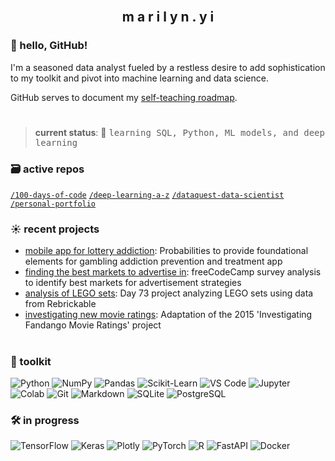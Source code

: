 <br>
<h2 align="center">m a r i l y n . y i</h2>

### 👋 hello, GitHub!

I'm a seasoned data analyst fueled by a restless desire to add sophistication to my toolkit and pivot into machine learning and data science. 

GitHub serves to document my [self-teaching roadmap](https://github.com/marilynyi/self-study-ml-roadmap).

#

>**current status**: 🌱 <samp>learning SQL, Python, ML models, and deep learning</samp>

### 🗃️ active repos
[`/100-days-of-code`](https://github.com/marilynyi/100-days-of-code-python) [`/deep-learning-a-z`](https://github.com/marilynyi/deep-learning-a-z) [`/dataquest-data-scientist`](https://github.com/marilynyi/dataquest-data-scientist) [`/personal-portfolio`](https://github.com/marilynyi/personal-portfolio)

### ☀️ recent projects

- [mobile app for lottery addiction](https://github.com/marilynyi/dataquest-data-scientist/blob/main/15_mobile_app_for_lottery_addiction/mobile_app_for_lottery_addiction.ipynb): Probabilities to provide foundational elements for gambling addiction prevention and treatment app
- [finding the best markets to advertise in](https://github.com/marilynyi/dataquest-data-scientist/blob/main/14_finding_the_best_markets_to_advertise_in/finding_the_best_markets_to_advertise_in.ipynb): freeCodeCamp survey analysis to identify best markets for advertisement strategies
- [analysis of LEGO sets](https://github.com/marilynyi/100-days-of-code-python/blob/main/days-71-80/day-73/lego-analysis/lego_analysis_for_course.ipynb): Day 73 project analyzing LEGO sets using data from Rebrickable
- [investigating new movie ratings](https://github.com/marilynyi/dataquest-data-scientist/blob/main/13_investigating_new_movie_ratings/investigating_new_movie_ratings.ipynb): Adaptation of the 2015 'Investigating Fandango Movie Ratings' project

#

### 🧰 toolkit

![Python](https://img.shields.io/badge/python-FFFDFA?style=flat&logo=python&logoColor=203D86)
![NumPy](https://img.shields.io/badge/numpy-FFFDFA?style=flat&logo=numpy&logoColor=203D86)
![Pandas](https://img.shields.io/badge/pandas-FFFDFA?style=flat&logo=pandas&logoColor=203D86)
![Scikit-Learn](https://img.shields.io/badge/scikit--learn-FFFDFA?style=flat&logo=scikitlearn&logoColor=203D86)
![VS Code](https://img.shields.io/badge/vs_code-FFFDFA?style=flat&logo=visualstudiocode&logoColor=203D86)
![Jupyter](https://img.shields.io/badge/jupyter-FFFDFA?style=flat&logo=jupyter&logoColor=203D86)
![Colab](https://img.shields.io/badge/google--colab-FFFDFA?style=flat&logo=google-colab&logoColor=203D86)
![Git](https://img.shields.io/badge/git-FFFDFA?style=flat&logo=git&logoColor=203D86)
![Markdown](https://img.shields.io/badge/markdown-FFFDFA?style=flat&logo=markdown&logoColor=203D86)
![SQLite](https://img.shields.io/badge/sqlite-FFFDFA?style=flat&logo=sqlite&logoColor=203D86)
![PostgreSQL](https://img.shields.io/badge/postgresql-FFFDFA?style=flat&logo=postgresql&logoColor=203D86)


### 🛠️ in progress
![TensorFlow](https://img.shields.io/badge/tensorflow-FFFDFA?style=flat&logo=tensorflow&logoColor=203D86)
![Keras](https://img.shields.io/badge/keras-FFFDFA?style=flat&logo=keras&logoColor=203D86)
![Plotly](https://img.shields.io/badge/plotly-FFFDFA?style=flat&logo=plotly&logoColor=203D86)
![PyTorch](https://img.shields.io/badge/pytorch-FFFDFA?style=flat&logo=pytorch&logoColor=203D86)
![R](https://img.shields.io/badge/r-FFFDFA?style=flat&logo=r&logoColor=203D86)
![FastAPI](https://img.shields.io/badge/fastapi-FFFDFA?style=flat&logo=fastapi&logoColor=203D86)
![Docker](https://img.shields.io/badge/docker-FFFDFA?style=flat&logo=docker&logoColor=203D86)


#




  



